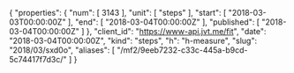 {
  "properties": {
    "num": [
      3143
    ],
    "unit": [
      "steps"
    ],
    "start": [
      "2018-03-03T00:00:00Z"
    ],
    "end": [
      "2018-03-04T00:00:00Z"
    ],
    "published": [
      "2018-03-04T00:00:00Z"
    ]
  },
  "client_id": "https://www-api.jvt.me/fit",
  "date": "2018-03-04T00:00:00Z",
  "kind": "steps",
  "h": "h-measure",
  "slug": "2018/03/sxd0o",
  "aliases": [
    "/mf2/9eeb7232-c33c-445a-b9cd-5c74417f7d3c/"
  ]
}

